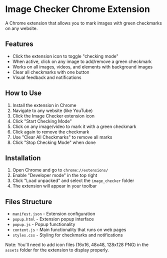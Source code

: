 # Image Checker Chrome Extension

A Chrome extension that allows you to mark images with green checkmarks on any website.

## Features

- Click the extension icon to toggle "checking mode"
- When active, click on any image to add/remove a green checkmark
- Works on all images, videos, and elements with background images
- Clear all checkmarks with one button
- Visual feedback and notifications

## How to Use

1. Install the extension in Chrome
2. Navigate to any website (like YouTube)
3. Click the Image Checker extension icon
4. Click "Start Checking Mode"
5. Click on any image/video to mark it with a green checkmark
6. Click again to remove the checkmark
7. Use "Clear All Checkmarks" to remove all marks
8. Click "Stop Checking Mode" when done

## Installation

1. Open Chrome and go to `chrome://extensions/`
2. Enable "Developer mode" in the top right
3. Click "Load unpacked" and select the `image_checker` folder
4. The extension will appear in your toolbar

## Files Structure

- `manifest.json` - Extension configuration
- `popup.html` - Extension popup interface
- `popup.js` - Popup functionality
- `content.js` - Main functionality that runs on web pages
- `styles.css` - Styling for checkmarks and notifications

Note: You'll need to add icon files (16x16, 48x48, 128x128 PNG) in the `assets` folder for the extension to display properly.